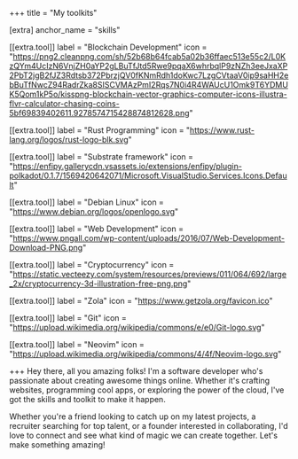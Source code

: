 +++
title = "My toolkits"

[extra]
anchor_name = "skills"

[[extra.tool]]
label = "Blockchain Development"
icon = "https://png2.cleanpng.com/sh/52b68b64fcab5a02b36ffaec513e55c2/L0KzQYm4UcIzN6VnjZH0aYP2gLBuTfJtd5Rwe9pqaX6whrbqlP9zNZh3eeJxaXP2PbT2jgB2fJZ3Rdtsb372PbrzjQV0fKNmRdh1doKwc7LzgCVtaaV0ip9saHH2ebBuTfNwcZ94RadrZka8SISCVMAzPmI2Rqs7N0i4R4WAUcU1Omk9T6YDMUK5Qom1kP5o/kisspng-blockchain-vector-graphics-computer-icons-illustra-flvr-calculator-chasing-coins-5bf69839402611.9278574715428874812628.png"

[[extra.tool]]
label = "Rust Programming"
icon = "https://www.rust-lang.org/logos/rust-logo-blk.svg"

[[extra.tool]]
label = "Substrate framework"
icon = "https://enfipy.gallerycdn.vsassets.io/extensions/enfipy/plugin-polkadot/0.1.7/1569420642071/Microsoft.VisualStudio.Services.Icons.Default"

[[extra.tool]]
label = "Debian Linux"
icon = "https://www.debian.org/logos/openlogo.svg"

[[extra.tool]]
label = "Web Development"
icon = "https://www.pngall.com/wp-content/uploads/2016/07/Web-Development-Download-PNG.png"

[[extra.tool]]
label = "Cryptocurrency"
icon = "https://static.vecteezy.com/system/resources/previews/011/064/692/large_2x/cryptocurrency-3d-illustration-free-png.png"

[[extra.tool]]
label = "Zola"
icon = "https://www.getzola.org/favicon.ico"

[[extra.tool]]
label = "Git"
icon = "https://upload.wikimedia.org/wikipedia/commons/e/e0/Git-logo.svg"

[[extra.tool]]
label = "Neovim"
icon = "https://upload.wikimedia.org/wikipedia/commons/4/4f/Neovim-logo.svg"

+++
Hey there, all you amazing folks! I'm a software developer who's passionate about creating awesome things online. Whether it's crafting websites, programming cool apps, or exploring the power of the cloud, I've got the skills and toolkit to make it happen.

Whether you're a friend looking to catch up on my latest projects, a recruiter searching for top talent, or a founder interested in collaborating, I'd love to connect and see what kind of magic we can create together. Let's make something amazing!
